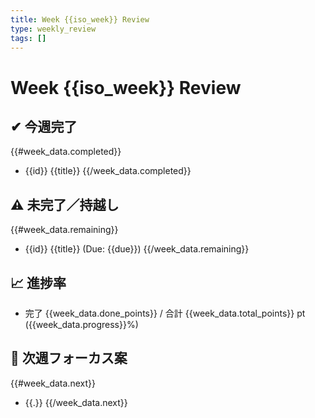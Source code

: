 ```yaml
---
title: Week {{iso_week}} Review
type: weekly_review
tags: []
---
```


# Week {{iso_week}} Review

## ✔ 今週完了
{{#week_data.completed}}
- {{id}} {{title}}
{{/week_data.completed}}

## ⚠ 未完了／持越し
{{#week_data.remaining}}
- {{id}} {{title}} (Due: {{due}})
{{/week_data.remaining}}

## 📈 進捗率
- 完了 {{week_data.done_points}} / 合計 {{week_data.total_points}} pt ({{week_data.progress}}%)

## 🚀 次週フォーカス案
{{#week_data.next}}
- {{.}}
{{/week_data.next}}
